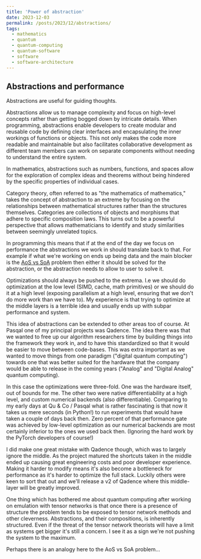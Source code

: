 ```yaml
---
title: 'Power of abstraction'
date: 2023-12-03
permalink: /posts/2023/12/abstractions/
tags:
  - mathematics
  - quantum
  - quantum-computing
  - quantum-software
  - software
  - software-architecture
---
```


## Abstractions and performance

Abstractions are useful for guiding thoughts.

Abstractions allow us to manage complexity and focus on high-level concepts rather than getting bogged down by intricate details.
When programming, abstractions enable developers to create modular and reusable code by defining clear interfaces and encapsulating the inner workings of functions or objects.
This not only makes the code more readable and maintainable but also facilitates collaborative development as different team members can work on separate components without needing to understand the entire system.

In mathematics, abstractions such as numbers, functions, and spaces allow for the exploration of complex ideas and theorems without being hindered by the specific properties of individual cases.

Category theory, often referred to as "the mathematics of mathematics,"
takes the concept of abstraction to an extreme by focusing on the relationships between mathematical structures rather than the structures themselves.
Categories are collections of objects and morphisms that adhere to specific composition laws.
This turns out to be a powerful perspective that allows mathematicians to identify and study similarities between seemingly unrelated topics.

In programming this means that if at the end of the day we focus on performance
the abstractions we work in should translate back to that. For example if what we're working
on ends up being data and the main blocker is the [AoS vs SoA](https://en.wikipedia.org/wiki/AoS_and_SoA) problem then
either it should be solved for the abstraction, or the abstraction needs to allow to user to solve it.

Optimizations should always be pushed to the extrema. I.e we should do optimization at the low level
(SIMD, cache, math primitives) or we should do it at a high level (exposing parallelism at a high level,
ensuring that we don't do more work than we have to). My experience is that trying to optimize
at the middle layers is a terrible idea and usually ends up with subpar performance and system.

This idea of abstractions can be extended to other areas too of course. At Pasqal one of my
principal projects was Qadence. The idea there was that we wanted to free up our algorithm researchers
time by building things into the framework they work in, and to have this standardized so that it
would be easier to move between code-bases. This was extra important as we wanted to move things
from one paradigm ("digital quantum computing") towards one that was better suited for the hardware
that the company would be able to release in the coming years ("Analog" and "Digital Analog" quantum computing).

In this case the optimizations were three-fold. One was the hardware itself, out of bounds for me.
The other two were native differentiability at a high level, and custom numerical backends (also differentiable).
Comparing to my early days at Qu & Co / Pasqal what is rather fascinating is that now it takes us mere seconds
(in Python!) to run experiments that would have taken a couple of days back then.
Zero percent of that performance gate was achieved by low-level optimization as our numerical backends are most certainly
inferior to the ones we used back then. (Ignoring the hard work by the PyTorch developers of course!)

I did make one great mistake with Qadence though, which was to largely ignore the middle.
As the project matured the shortcuts taken in the middle ended up causing great engineering costs
and poor developer experience. Making it harder to modify means it's also become a bottleneck for performance
as it's harder to optimize the full stack.
Luckily others were keen to sort that out and we'll release a v2 of
Qadence where this middle-layer will be greatly improved.

One thing which has bothered me about quantum computing after working on emulation with tensor networks
is that once there is a presence of structure the problem tends to be exposed to tensor network methods
and other cleverness. Abstractions, and their compositions, is inherently structured.
Even if the threat of the tensor network theorists will have a limit as systems get bigger it's still a concern.
I see it as a sign we're not pushing the system to the maximum.

Perhaps there is an analogy here to the AoS vs SoA problem...
